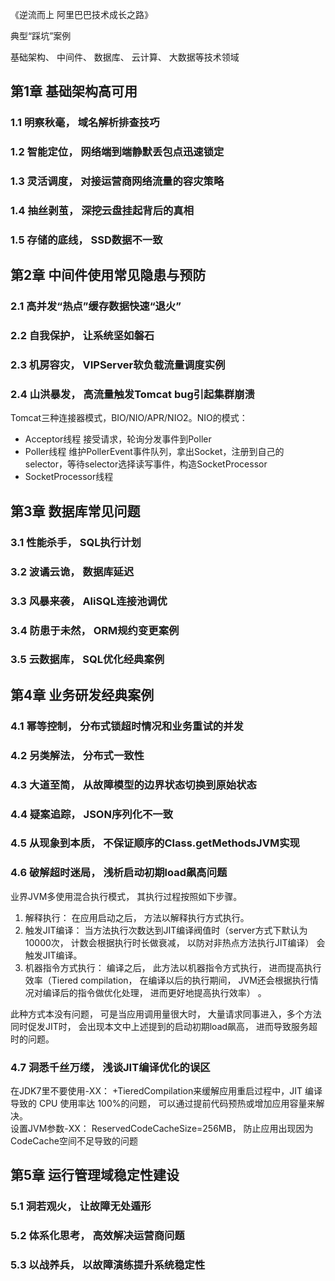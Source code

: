 《逆流而上 阿里巴巴技术成长之路》

典型“踩坑”案例

基础架构、 中间件、 数据库、 云计算、 大数据等技术领域
## 第1章 基础架构高可用
### 1.1 明察秋毫， 域名解析排查技巧
### 1.2 智能定位， 网络端到端静默丢包点迅速锁定
### 1.3 灵活调度， 对接运营商网络流量的容灾策略
### 1.4 抽丝剥茧， 深挖云盘挂起背后的真相
### 1.5 存储的底线， SSD数据不一致

## 第2章 中间件使用常见隐患与预防
### 2.1 高并发“热点”缓存数据快速“退火”
### 2.2 自我保护， 让系统坚如磐石
### 2.3 机房容灾， VIPServer软负载流量调度实例
### 2.4 山洪暴发， 高流量触发Tomcat bug引起集群崩溃
Tomcat三种连接器模式，BIO/NIO/APR/NIO2。NIO的模式：
* Acceptor线程 接受请求，轮询分发事件到Poller
* Poller线程 维护PollerEvent事件队列，拿出Socket，注册到自己的selector，等待selector选择读写事件，构造SocketProcessor
* SocketProcessor线程

## 第3章 数据库常见问题
### 3.1 性能杀手， SQL执行计划
### 3.2 波谲云诡， 数据库延迟
### 3.3 风暴来袭， AliSQL连接池调优
### 3.4 防患于未然， ORM规约变更案例
### 3.5 云数据库， SQL优化经典案例

## 第4章 业务研发经典案例
### 4.1 幂等控制， 分布式锁超时情况和业务重试的并发
### 4.2 另类解法， 分布式一致性
### 4.3 大道至简， 从故障模型的边界状态切换到原始状态
### 4.4 疑案追踪， JSON序列化不一致
### 4.5 从现象到本质， 不保证顺序的Class.getMethodsJVM实现
### 4.6 破解**超时**迷局， 浅析启动初期load飙高问题
业界JVM多使用混合执行模式， 其执行过程按照如下步骤。
1. 解释执行： 在应用启动之后， 方法以解释执行方式执行。
2. 触发JIT编译： 当方法执行次数达到JIT编译阀值时（server方式下默认为 10000次， 计数会根据执行时长做衰减， 以防对非热点方法执行JIT编译） 会触发JIT编译。
3. 机器指令方式执行： 编译之后， 此方法以机器指令方式执行， 进而提高执行效率（Tiered compilation， 在编译以后的执行期间， JVM还会根据执行情况对编译后的指令做优化处理， 进而更好地提高执行效率） 。

此种方式本没有问题， 可是当应用调用量很大时， 大量请求同事进入，多个方法同时促发JIT时， 会出现本文中上述提到的启动初期load飙高， 进而导致服务超时的问题。 

### 4.7 洞悉千丝万缕， 浅谈JIT编译优化的误区
在JDK7里不要使用-XX： +TieredCompilation来缓解应用重启过程中，JIT 编译导致的 CPU 使用率达 100%的问题， 可以通过提前代码预热或增加应用容量来解决。<br/>
设置JVM参数-XX： ReservedCodeCacheSize=256MB， 防止应用出现因为CodeCache空间不足导致的问题

## 第5章 运行管理域稳定性建设
### 5.1 洞若观火， 让故障无处遁形
### 5.2 体系化思考， 高效解决运营商问题
### 5.3 以战养兵， 以故障演练提升系统稳定性